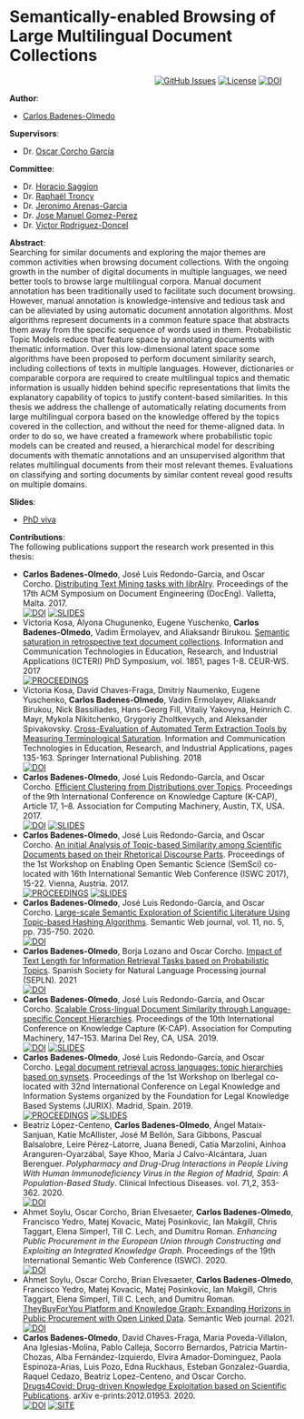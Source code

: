 # Semantically-enabled Browsing of Large Multilingual Document Collections

&nbsp;&nbsp;&nbsp;&nbsp;&nbsp;&nbsp;&nbsp;&nbsp;&nbsp;&nbsp;&nbsp;&nbsp;&nbsp;&nbsp;&nbsp;&nbsp;&nbsp;&nbsp;&nbsp;&nbsp;&nbsp;&nbsp;&nbsp;&nbsp;&nbsp;&nbsp;&nbsp;&nbsp;&nbsp;&nbsp;&nbsp;&nbsp;&nbsp;&nbsp;&nbsp;&nbsp;&nbsp;&nbsp;&nbsp;&nbsp;&nbsp;&nbsp;&nbsp;&nbsp;&nbsp;&nbsp;&nbsp;&nbsp;&nbsp;&nbsp;&nbsp;&nbsp;&nbsp;&nbsp;&nbsp;&nbsp;&nbsp;&nbsp;&nbsp;&nbsp;&nbsp;&nbsp;&nbsp;&nbsp;
[![GitHub Issues](https://img.shields.io/github/issues/cbadenes/phd-thesis.svg)](https://github.com/cbadenes/phd-thesis/issues)
[![License](https://img.shields.io/badge/license-GPL3.0-blue.svg)](https://opensource.org/licenses/GPL-3.0)
[![DOI](https://img.shields.io/badge/DOI-10.20868/UPM.thesis.67594-yellow.svg)](https://doi.org/10.20868/UPM.thesis.67594)

**Author**:  
  * [Carlos Badenes-Olmedo](https://scholar.google.com/citations?user=7U87QYEAAAAJ&hl=es)  
  
**Supervisors**:  
  * Dr. [Oscar Corcho García](https://scholar.google.com/citations?user=TzubuoF0OCwC&hl=es)  

**Committee**:
 * Dr. [Horacio Saggion](https://scholar.google.com/citations?user=WMrCFCIAAAAJ&hl=en)
 * Dr. [Raphaël Troncy](https://scholar.google.com/citations?hl=en&user=1BxhcigAAAAJ)
 * Dr. [Jeronimo Arenas-Garcia](https://scholar.google.com/citations?hl=en&user=40AV6F0AAAAJ)
 * Dr. [Jose Manuel Gomez-Perez](https://scholar.google.com/citations?hl=en&user=P3B2MmwAAAAJ)
 * Dr. [Victor Rodriguez-Doncel](https://scholar.google.com/citations?hl=en&user=czpMk10AAAAJ)

**Abstract**:   
Searching for similar documents and exploring the major themes are common activities when browsing document collections. With the ongoing growth in the number of digital documents in multiple languages, we need better tools to browse large multilingual corpora. Manual document annotation has been traditionally used to facilitate such document browsing. However, manual annotation is knowledge-intensive and tedious task and can be alleviated by using automatic document annotation algorithms. Most  algorithms represent documents in a common feature space that abstracts them away from the specific sequence of words used in them. Probabilistic Topic Models reduce that feature space by annotating documents with thematic information. Over this low-dimensional latent space some algorithms have been proposed to perform document similarity search, including collections of texts in multiple languages. However, dictionaries or comparable corpora are required to create multilingual topics and thematic information is usually hidden behind specific representations that limits the explanatory capability of topics to justify content-based similarities. In this thesis we address the challenge of automatically relating documents from large multilingual corpora based on the knowledge offered by the topics covered in the collection, and without the need for theme-aligned data. In order to do so, we have created a framework where probabilistic topic models can be created and reused, a hierarchical model for describing documents with thematic annotations and an unsupervised algorithm that relates multilingual documents from their most relevant themes. Evaluations on classifying and sorting documents by similar content reveal good results on multiple domains.

**Slides**:    
* [PhD viva](https://www.slideshare.net/CarlosBadenes/semanticallyenabled-browsing-of-large-multilingual-document-collections)

**Contributions**:    
The following publications support the research work presented in this thesis:   
* **Carlos Badenes-Olmedo**, José Luis Redondo-Garcia, and Oscar Corcho. [Distributing Text Mining tasks with librAIry](http://cbadenes.github.io/papers/2017-librairy.pdf). Proceedings of the 17th ACM Symposium on Document Engineering (DocEng). Valletta, Malta. 2017.    
    [![DOI](https://img.shields.io/badge/DOI-10.1145/3103010.3121040-yellow.svg)](https://doi.org/10.1145/3103010.3121040) 
    [![SLIDES](https://img.shields.io/badge/slides-pdf-orange.svg)](https://www.slideshare.net/CarlosBadenes/distributing-text-mining-tasks-with-librairy)
* Victoria Kosa, Alyona Chugunenko, Eugene Yuschenko, **Carlos Badenes-Olmedo**, Vadim Ermolayev, and Aliaksandr Birukou. [Semantic saturation in retrospective text document collections](http://ceur-ws.org/Vol-1851/paper-1.pdf). Information and Communication Technologies in Education, Research, and Industrial Applications (ICTERI) PhD Symposium, vol. 1851, pages 1-8. CEUR-WS. 2017    
    [![PROCEEDINGS](https://img.shields.io/badge/Proceedings-ICTERI-purple.svg)](http://icteri.org/icteri-2017/phd-symposium/)
* Victoria Kosa, David Chaves-Fraga, Dmitriy Naumenko, Eugene Yuschenko, **Carlos Badenes-Olmedo**, Vadim Ermolayev, Aliaksandr Birukou, Nick Bassiliades, Hans-Georg Fill, Vitaliy Yakovyna, Heinrich C. Mayr, Mykola Nikitchenko, Grygoriy Zholtkevych, and Aleksander Spivakovsky. [Cross-Evaluation of Automated Term Extraction Tools by Measuring Terminological Saturation](http://ermolayev.com/TS-RTDS-TR-2017-1.pdf). Information and Communication Technologies in Education, Research, and Industrial Applications, pages 135-163. Springer International Publishing. 2018  
    [![DOI](https://img.shields.io/badge/DOI-10.1007/978_3_319_76168_8_7-yellow.svg)](https://link.springer.com/chapter/10.1007/978-3-319-76168-8_7)    
* **Carlos Badenes-Olmedo**, José Luis Redondo-García, and Oscar Corcho. [Efficient Clustering from Distributions over Topics](http://cbadenes.github.io/papers/2017-efficient-clustering-distributions.pdf). Proceedings of the 9th International Conference on Knowledge Capture (K-CAP), Article 17, 1–8. Association for Computing Machinery, Austin, TX, USA. 2017.    
    [![DOI](https://img.shields.io/badge/DOI-10.1145/3148011.3148019-yellow.svg)](https://doi.org/10.1145/3148011.3148019)
    [![SLIDES](https://img.shields.io/badge/slides-pdf-orange.svg)](https://www.slideshare.net/CarlosBadenes/efficient-clustering-from-distributions-over-topics-84159286)
* **Carlos Badenes-Olmedo**, José Luis Redondo-Garcia, and Oscar Corcho. [An initial Analysis of Topic-based Similarity among Scientific Documents based on their Rhetorical Discourse Parts](http://cbadenes.github.io/papers/2017-initial-analysis-topic.pdf). Proceedings of the 1st Workshop on Enabling Open Semantic Science (SemSci) co-located with 16th International Semantic Web Conference (ISWC 2017), 15-22. Vienna, Austria. 2017.    
    [![PROCEEDINGS](https://img.shields.io/badge/Proceedings-SemSci-purple.svg)](http://ceur-ws.org/Vol-1931/)
    [![SLIDES](https://img.shields.io/badge/slides-pdf-orange.svg)](https://www.slideshare.net/ocorcho/an-initial-analysis-of-topicbased-similarity-among-scientific-documents-based-on-their-rhetorical-discourse-parts)    
* **Carlos Badenes-Olmedo**, José Luis Redondo-García, and Oscar Corcho. [Large-scale Semantic Exploration of Scientific Literature Using Topic-based Hashing Algorithms](https://content.iospress.com/download/semantic-web/sw200373?id=semantic-web%2Fsw200373). Semantic Web journal, vol. 11, no. 5, pp. 735-750. 2020.   
    [![DOI](https://img.shields.io/badge/DOI-10.3233/SW_200373-yellow.svg)](https://content.iospress.com/articles/semantic-web/sw200373)
* **Carlos Badenes-Olmedo**, Borja Lozano and Oscar Corcho. [Impact of Text Length for Information Retrieval Tasks based on Probabilistic Topics](http://cbadenes.github.io/papers/2021-Impact-of-vocabulary.pdf). Spanish Society for Natural Language Processing journal (SEPLN). 2021    
    [![DOI](https://img.shields.io/badge/DOI-pending-yellow.svg)](http://www.hitz.eus/sepln2021/)
* **Carlos Badenes-Olmedo**, José Luis Redondo-García, and Oscar Corcho. [Scalable Cross-lingual Document Similarity through Language-specific Concept Hierarchies](http://cbadenes.github.io/papers/2019-cross-lingual-similarity.pdf). Proceedings of the 10th International Conference on Knowledge Capture (K-CAP). Association for Computing Machinery, 147–153. Marina Del Rey, CA, USA. 2019.    
    [![DOI](https://img.shields.io/badge/DOI-0.1145/3360901.3364444-yellow.svg)](https://doi.org/10.1145/3360901.3364444)
    [![SLIDES](https://img.shields.io/badge/slides-pdf-orange.svg)](https://www.slideshare.net/CarlosBadenes/scalable-crosslingual-document-similarity-through-languagespecific-concept-hierarchies)  
* **Carlos Badenes-Olmedo**, José Luis Redondo-García, and Oscar Corcho. [Legal document retrieval across languages: topic hierarchies based on synsets](http://cbadenes.github.io/papers/2019-Legal-Documents-Retrieval.pdf). Proceedings of the 1st Workshop on Iberlegal co-located with 32nd International Conference on Legal Knowledge and Information Systems organized by the Foundation for Legal Knowledge Based Systems (JURIX). Madrid, Spain. 2019.    
    [![PROCEEDINGS](https://img.shields.io/badge/Proceedings-IberLegal-purple.svg)](https://plantl.mineco.gob.es/tecnologias-lenguaje/comunicacion-formacion/eventos/Paginas/iberlegal-2019.aspx)
    [![SLIDES](https://img.shields.io/badge/slides-pdf-orange.svg)](https://plantl.mineco.gob.es/tecnologias-lenguaje/comunicacion-formacion/eventos/iberlegal2019/Sesi%C3%B3n%20t%C3%A9cnico-acad%C3%A9mica/topic-hierarchies-based%20on-synsets.pdf)  
* Beatriz López-Centeno, **Carlos Badenes-Olmedo**, Ángel Mataix-Sanjuan, Katie McAllister, José M Bellón, Sara Gibbons, Pascual Balsalobre, Leire Pérez-Latorre, Juana Benedí, Catia Marzolini, Ainhoa Aranguren-Oyarzábal, Saye Khoo, María J Calvo-Alcántara, Juan Berenguer. *Polypharmacy and Drug-Drug Interactions in People Living With Human Immunodeficiency Virus in the Region of Madrid, Spain: A Population-Based Study*. Clinical Infectious Diseases. vol. 71,2, 353-362. 2020.    
    [![DOI](https://img.shields.io/badge/DOI-10.1093/cid/ciz811-yellow.svg)](https://doi.org/10.1093/cid/ciz811)
* Ahmet Soylu, Oscar Corcho, Brian Elvesaeter, **Carlos Badenes-Olmedo**, Francisco Yedro, Matej Kovacic, Matej Posinkovic, Ian Makgill, Chris Taggart, Elena Simperl, Till C. Lech, and Dumitru Roman. *Enhancing Public Procurement in the European Union through Constructing and Exploiting an Integrated Knowledge Graph*. Proceedings of the 19th International Semantic Web Conference (ISWC). 2020.    
    [![DOI](https://img.shields.io/badge/DOI-10.1007/978_3_030_62466_8_27-yellow.svg)](https://doi.org/10.1007/978-3-030-62466-8_27)
* Ahmet Soylu, Oscar Corcho, Brian Elvesaeter, **Carlos Badenes-Olmedo**, Francisco Yedro, Matej Kovacic, Matej Posinkovic, Ian Makgill, Chris Taggart, Elena Simperl, Till C. Lech, and Dumitru Roman. [TheyBuyForYou Platform and Knowledge Graph: Expanding Horizons in Public Procurement with Open Linked Data](http://www.semantic-web-journal.net/system/files/swj2797.pdf). Semantic Web journal. 2021.    
    [![DOI](https://img.shields.io/badge/DOI-pending-yellow.svg)](http://www.semantic-web-journal.net/content/theybuyforyou-platform-and-knowledge-graph-expanding-horizons-public-procurement-open-0)
* **Carlos Badenes-Olmedo**, David Chaves-Fraga, Maria Poveda-Villalon, Ana Iglesias-Molina, Pablo Calleja, Socorro Bernardos, Patricia Martín-Chozas, Alba Fernández-Izquierdo, Elvira Amador-Dominguez, Paola Espinoza-Arias, Luis Pozo, Edna Ruckhaus, Esteban Gonzalez-Guardia, Raquel Cedazo, Beatriz Lopez-Centeno, and Oscar Corcho. [Drugs4Covid: Drug-driven Knowledge Exploitation based on Scientific Publications](https://arxiv.org/pdf/2012.01953.pdf). arXiv e-prints:2012.01953. 2020.    
    [![DOI](https://img.shields.io/badge/DOI-2012.01953-yellow.svg)](https://arxiv.org/abs/2012.01953)
    [![SITE](https://img.shields.io/badge/Site-drugs4covid-blue.svg)](https://drugs4covid.oeg.fi.upm.es)  
